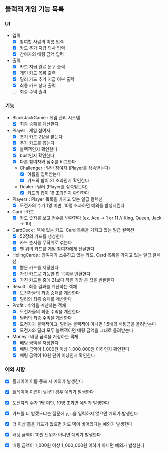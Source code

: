 ## 블랙잭 게임 기능 목록
### UI
- 입력
  - [x] 참여할 사람의 이름 입력
  - [x] 카드 추가 지급 의사 입력
  - [x] 참여자의 배팅 금액 입력

- 출력
  - [x] 카드 지급 완료 문구 출력
  - [x] 개인 카드 목록 출력
  - [x] 딜러 카드 추가 지급 여부 출력
  - [x] 최종 카드 상태 출력
  - [ ] 최종 수익 출력

### 기능
- BlackJackGame : 게임 관리 시스템
  - [x] 최종 승패를 계산한다

- Player : 게임 참여자
  - [x] 초기 카드 2장을 받는다
  - [x] 추가 카드를 뽑는다
  - [x] 블랙잭인지 확인한다
  - [x] bust인지 확인한다
  - [x] 다른 참여자와 점수를 비교한다
  - Challenger : 일반 참여자 (Player를 상속받는다)
    - [x] 이름을 입력받는다
    - [x] 카드의 합이 21 초과인지 확인한다
  - Dealer : 딜러 (Player를 상속받는다)
    - [x] 카드의 합이 16 초과인지 확인한다

- Players : Player 목록을 가지고 있는 일급 컬렉션
  - [x] 도전자의 수가 1명 미만, 10명 초과하면 예외를 발생시킨다

- Card : 카드
  - [x] 카드 숫자를 보고 점수를 반환한다 (ex. Ace -> 1 or 11 // King, Queen, Jack -> 10)

- CardDeck : 덱에 있는 카드. Card 목록을 가지고 있는 일급 컬렉션
  - [x] 52장의 카드를 생성한다
  - [x] 카드 순서를 무작위로 섞는다
  - [x] 맨 위의 카드를 게임 참여자에게 전달한다

- HolingCards : 참여자가 소유하고 있는 카드. Card 목록을 가지고 있는 일급 컬렉션
  - [x] 뽑은 카드를 저장한다
  - [x] 가진 카드로 가능한 합 목록을 반환한다
  - [x] 가진 카드들 중에 21보다 작은 가장 큰 값을 반환한다

- Result : 최종 결과를 계산하는 객체
  - [x] 도전자들의 최종 승패를 계산한다
  - [x] 딜러의 최종 승패를 계산한다

- Profit : 수익을 계산하는 객체
  - [x] 도전자들의 최종 수익을 계산한다
  - [x] 딜러의 최종 수익을 계산한다
  - [x] 도전자가 블랙잭이고, 딜러는 블랙잭이 아니면 1.5배의 배팅금을 돌려받는다
  - [x] 도전자와 딜러 모두 블랙잭이면 배팅 금액을 그대로 돌려받는다

- Money : 배팅 금액을 저장하는 객체
  - [x] 배팅 금액을 저장한다
  - [x] 배팅 금액이 1_000원 이상 1_000_000원 이하인지 확인한다
  - [x] 배팅 금액이 10원 단위 이상인지 확인한다

### 예외 사항
- [x] 플레이어 이름 중복 시 예외가 발생한다
- [x] 플레이어 이름이 `딜러`인 경우 예외가 발생한다
- [x] 도전자의 수가 1명 미만, 10명 초과면 예외가 발생한다

- [x] 카드를 더 받겠느냐는 질문에 `y`, `n`을 입력하지 않으면 예외가 발생한다
- [x] 더 이상 뽑을 카드가 없으면 카드 덱이 비어있다는 예외가 발생한다

- [x] 배팅 금액이 10원 단위가 아니면 예외가 발생한다
- [x] 배팅 금액이 1_000원 이상 1_000_000원 이하가 아니면 예외가 발생한다
